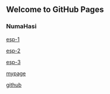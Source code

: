## Welcome to GitHub Pages

### NumaHasi



<spam style='color: red; '>[esp-1](test.md)</span>


[esp-2](test2.md)


[esp-3](test3.md)


[mypage](https://numahasi.github.io/test2/)


[github](https://github.com/NumaHasi/test2)
